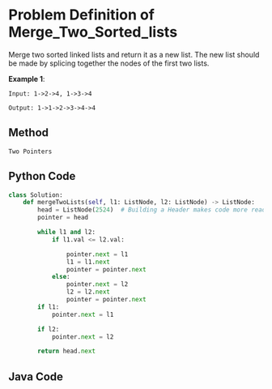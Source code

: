 # Problem Definition of Merge_Two_Sorted_lists

Merge two sorted linked lists and return it as a new list. The new list should be made by splicing together the nodes of the first two lists.

**Example 1**:

    Input: 1->2->4, 1->3->4

    Output: 1->1->2->3->4->4

## Method

    Two Pointers

## Python Code

```python
class Solution:
    def mergeTwoLists(self, l1: ListNode, l2: ListNode) -> ListNode:
        head = ListNode(2524)  # Building a Header makes code more readable
        pointer = head

        while l1 and l2:
            if l1.val <= l2.val:

                pointer.next = l1
                l1 = l1.next
                pointer = pointer.next
            else:
                pointer.next = l2
                l2 = l2.next
                pointer = pointer.next
        if l1:
            pointer.next = l1

        if l2:
            pointer.next = l2

        return head.next

```

## Java Code

```java

```